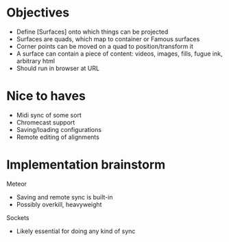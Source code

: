 Objectives
==========
- Define [Surfaces] onto which things can be projected
- Surfaces are quads, which map to container <divs> or Famous surfaces
- Corner points can be moved on a quad to position/transform it
- A surface can contain a piece of content: videos, images, fills, fugue ink, arbitrary html
- Should run in browser at URL

Nice to haves
=============
- Midi sync of some sort
- Chromecast support
- Saving/loading configurations
- Remote editing of alignments

Implementation brainstorm
=========================
Meteor
- Saving and remote sync is built-in
- Possibly overkill, heavyweight

Sockets
- Likely essential for doing any kind of sync